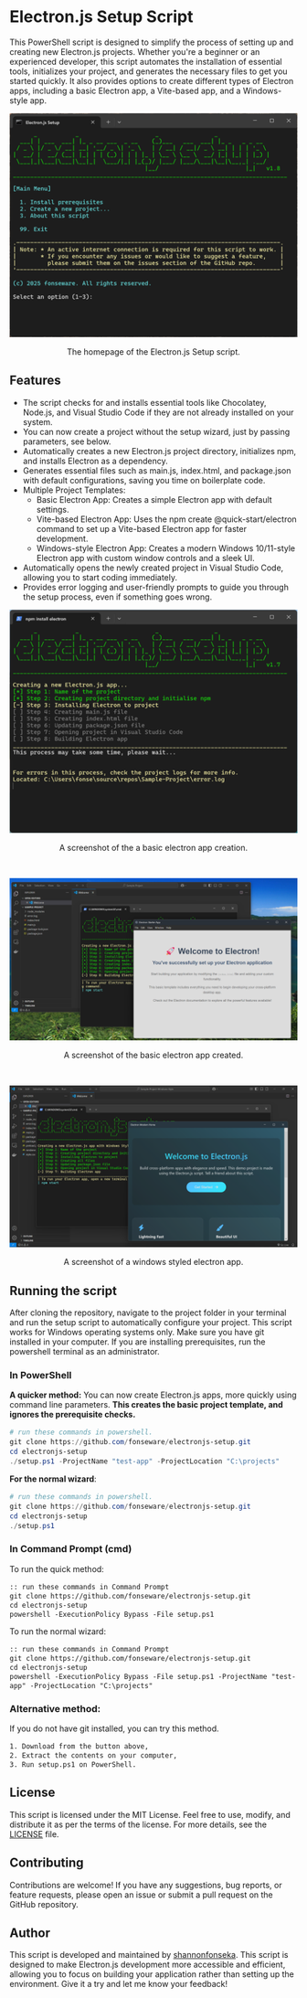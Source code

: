 # Electron.js Setup Script

This PowerShell script is designed to simplify the process of setting up and creating new Electron.js projects. Whether you're a beginner or an experienced developer, this script automates the installation of essential tools, initializes your project, and generates the necessary files to get you started quickly. It also provides options to create different types of Electron apps, including a basic Electron app, a Vite-based app, and a Windows-style app.

![image](https://github.com/shannonfonseka/shannonfonseka/blob/main/res/electronjs-home.png)
<p align="center">
  The homepage of the Electron.js Setup script.
</p>

## Features

- The script checks for and installs essential tools like Chocolatey, Node.js, and Visual Studio Code if they are not already installed on your system.
- You can now create a project without the setup wizard, just by passing parameters, see below.
- Automatically creates a new Electron.js project directory, initializes npm, and installs Electron as a dependency.
- Generates essential files such as main.js, index.html, and package.json with default configurations, saving you time on boilerplate code.
- Multiple Project Templates:
  - Basic Electron App: Creates a simple Electron app with default settings.
  - Vite-based Electron App: Uses the npm create @quick-start/electron command to set up a Vite-based Electron app for faster development.
  - Windows-style Electron App: Creates a modern Windows 10/11-style Electron app with custom window controls and a sleek UI.
- Automatically opens the newly created project in Visual Studio Code, allowing you to start coding immediately.
- Provides error logging and user-friendly prompts to guide you through the setup process, even if something goes wrong.

![image](https://github.com/shannonfonseka/shannonfonseka/blob/main/res/electronjs-setup.png)
<p align="center">
  A screenshot of the a basic electron app creation.
</p>

<br/>

![image](https://github.com/shannonfonseka/shannonfonseka/blob/main/res/electronjs-created.png)
<p align="center">
  A screenshot of the basic electron app created.
</p>

<br/>

![image](https://github.com/shannonfonseka/shannonfonseka/blob/main/res/electronjs-windows.png)
<p align="center">
  A screenshot of a windows styled electron app.
</p>

## Running the script

After cloning the repository, navigate to the project folder in your terminal and run the setup script to automatically configure your project. This script works for Windows operating systems only. Make sure you have git installed in your computer. If you are installing prerequisites, run the powershell terminal as an administrator.

### In PowerShell

**A quicker method:** You can now create Electron.js apps, more quickly using command line parameters. **This creates the basic project template, and ignores the prerequisite checks.**
```powershell
# run these commands in powershell.
git clone https://github.com/fonseware/electronjs-setup.git
cd electronjs-setup
./setup.ps1 -ProjectName "test-app" -ProjectLocation "C:\projects"

```

**For the normal wizard**:

```powershell
# run these commands in powershell.
git clone https://github.com/fonseware/electronjs-setup.git
cd electronjs-setup
./setup.ps1

```
### In Command Prompt (cmd)
To run the quick method:

```batch
:: run these commands in Command Prompt
git clone https://github.com/fonseware/electronjs-setup.git
cd electronjs-setup
powershell -ExecutionPolicy Bypass -File setup.ps1

```
To run the normal wizard:

```batch
:: run these commands in Command Prompt
git clone https://github.com/fonseware/electronjs-setup.git
cd electronjs-setup
powershell -ExecutionPolicy Bypass -File setup.ps1 -ProjectName "test-app" -ProjectLocation "C:\projects"

```

### **Alternative method**:
If you do not have git installed, you can try this method.

```
1. Download from the button above,
2. Extract the contents on your computer,
3. Run setup.ps1 on PowerShell.
```

## License

This script is licensed under the MIT License. Feel free to use, modify, and distribute it as per the terms of the license. For more details, see the [LICENSE](https://raw.githubusercontent.com/fonseware/electronjs-setup/refs/heads/main/LICENSE) file.

## Contributing

Contributions are welcome! If you have any suggestions, bug reports, or feature requests, please open an issue or submit a pull request on the GitHub repository.

## Author

This script is developed and maintained by [shannonfonseka](https://github.com/shannonfonseka).
This script is designed to make Electron.js development more accessible and efficient, allowing you to focus on building your application rather than setting up the environment. Give it a try and let me know your feedback!
